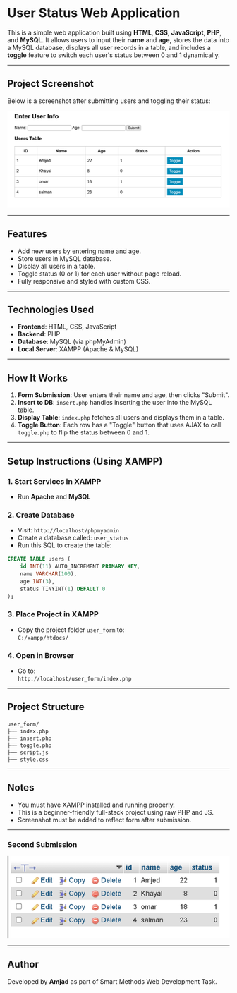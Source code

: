 # User Status Web Application

This is a simple web application built using **HTML**, **CSS**, **JavaScript**, **PHP**, and **MySQL**. It allows users to input their **name** and **age**, stores the data into a MySQL database, displays all user records in a table, and includes a **toggle** feature to switch each user's status between 0 and 1 dynamically.

---

##  Project Screenshot

Below is a screenshot after submitting users and toggling their status:

![User Status Table Screenshot](screenshot.png)



---

##  Features

- Add new users by entering name and age.
- Store users in MySQL database.
- Display all users in a table.
- Toggle status (0 or 1) for each user without page reload.
- Fully responsive and styled with custom CSS.

---

##  Technologies Used

- **Frontend**: HTML, CSS, JavaScript
- **Backend**: PHP
- **Database**: MySQL (via phpMyAdmin)
- **Local Server**: XAMPP (Apache & MySQL)

---

##  How It Works

1. **Form Submission**: User enters their name and age, then clicks "Submit".
2. **Insert to DB**: `insert.php` handles inserting the user into the MySQL table.
3. **Display Table**: `index.php` fetches all users and displays them in a table.
4. **Toggle Button**: Each row has a "Toggle" button that uses AJAX to call `toggle.php` to flip the status between 0 and 1.

---

##  Setup Instructions (Using XAMPP)

### 1. Start Services in XAMPP
- Run **Apache** and **MySQL**

### 2. Create Database
- Visit: `http://localhost/phpmyadmin`
- Create a database called: `user_status`
- Run this SQL to create the table:

```sql
CREATE TABLE users (
    id INT(11) AUTO_INCREMENT PRIMARY KEY,
    name VARCHAR(100),
    age INT(3),
    status TINYINT(1) DEFAULT 0
);
```

### 3. Place Project in XAMPP
- Copy the project folder `user_form` to:  
  `C:/xampp/htdocs/`

### 4. Open in Browser
- Go to:  
  `http://localhost/user_form/index.php`

---

##  Project Structure

```
user_form/
├── index.php
├── insert.php
├── toggle.php
├── script.js
├── style.css
```

---

##  Notes

- You must have XAMPP installed and running properly.
- This is a beginner-friendly full-stack project using raw PHP and JS.
- Screenshot must be added to reflect form after submission.

---

### Second Submission
![Second Submission](screenshot2.png)


---

##  Author

Developed by **Amjad** as part of Smart Methods Web Development Task.
